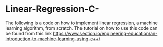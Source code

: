 # Linear-Regression-C-
The following is a code on how to implement linear regression, a machine learning algorithm, from scratch.
The tutorial on how to use this code can be found from this link https://www.section.io/engineering-education/an-introduction-to-machine-learning-using-c++/
